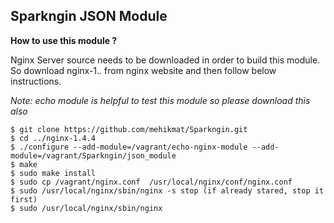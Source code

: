 Sparkngin JSON Module
---------------------

**How to use this module ?**

Nginx Server source needs to be downloaded in order to build this module.
So download nginx-1.*.* from nginx website and then follow below instructions.

*_Note_: echo module is helpful to test this module so please download this also*

```
$ git clone https://github.com/mehikmat/Sparkngin.git
$ cd ../nginx-1.4.4 
$ ./configure --add-module=/vagrant/echo-nginx-module --add-module=/vagrant/Sparkngin/json_module
$ make 
$ sudo make install
$ sudo cp /vagrant/nginx.conf  /usr/local/nginx/conf/nginx.conf 
$ sudo /usr/local/nginx/sbin/nginx -s stop (if already stared, stop it first)
$ sudo /usr/local/nginx/sbin/nginx
```

